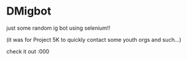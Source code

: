 # DMigbot
just some random ig bot using selenium!!

(it was for Project 5K to quickly contact some youth orgs and such...)

check it out :000
